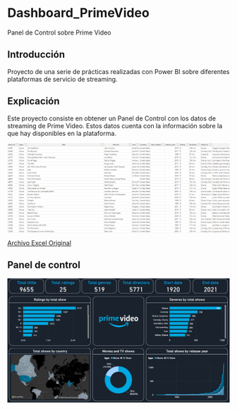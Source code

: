 # Dashboard_PrimeVideo
Panel de Control sobre Prime Video

## Introducción

Proyecto de una serie de prácticas realizadas con Power BI sobre diferentes plataformas de servicio de streaming.

## Explicación

Este proyecto consiste en obtener un Panel de Control con los datos de streaming de Prime Video. Estos datos cuenta con la información sobre la que hay disponibles en la plataforma.

<img src="Prime video data.PNG" style="display: block; margin: auto;">

[Archivo Excel Original](https://github.com/ntr94/Dashboard_PrimeVideo/blob/main/amazon_prime_titles.csv)

## Panel de control

<img src="Dashboard_PrimeVideo.PNG" style="display: block; margin: auto;">
